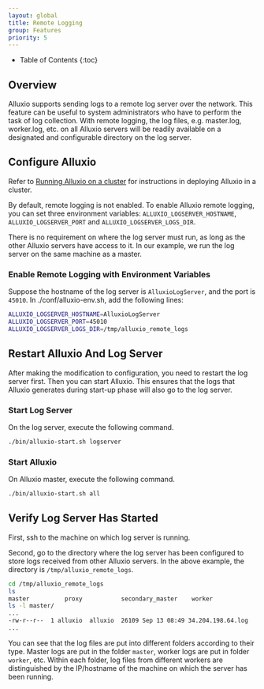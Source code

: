 ```yaml
---
layout: global
title: Remote Logging
group: Features
priority: 5
---
```


* Table of Contents
{:toc}

## Overview
Alluxio supports sending logs to a remote log server over the network. This feature can be useful
to system administrators who have to perform the task of log collection. With remote logging, the
log files, e.g. master.log, worker.log, etc. on all Alluxio servers will be readily available on
a designated and configurable directory on the log server.

## Configure Alluxio
Refer to [Running Alluxio on a cluster](Running-Alluxio-on-a-Cluster.html) for instructions in deploying
Alluxio in a cluster.

By default, remote logging is not enabled. To enable Alluxio remote logging, you can set
three environment variables: `ALLUXIO_LOGSERVER_HOSTNAME`, `ALLUXIO_LOGSERVER_PORT` and `ALLUXIO_LOGSERVER_LOGS_DIR`.

There is no requirement on where
the log server must run, as long as the other Alluxio servers have access to it. In our example, we
run the log server on the same machine as a master.

### Enable Remote Logging with Environment Variables
Suppose the hostname of the log server is `AlluxioLogServer`, and the port is `45010`.
In ./conf/alluxio-env.sh, add the following lines:

```bash
ALLUXIO_LOGSERVER_HOSTNAME=AlluxioLogServer
ALLUXIO_LOGSERVER_PORT=45010
ALLUXIO_LOGSERVER_LOGS_DIR=/tmp/alluxio_remote_logs
```

## Restart Alluxio And Log Server
After making the modification to configuration, you need to restart the log server first. Then you can
start Alluxio. This ensures that the logs that Alluxio generates during start-up phase will also go to
the log server.

### Start Log Server
On the log server, execute the following command.
```bash
./bin/alluxio-start.sh logserver
```

### Start Alluxio
On Alluxio master, execute the following command.
```bash
./bin/alluxio-start.sh all
```

## Verify Log Server Has Started
First, ssh to the machine on which log server is running.

Second, go to the directory where the log server has been configured to store logs received from
other Alluxio servers. In the above example, the directory is `/tmp/alluxio_remote_logs`.

```bash
cd /tmp/alluxio_remote_logs
ls
master          proxy           secondary_master    worker
ls -l master/
...
-rw-r--r--  1 alluxio  alluxio  26109 Sep 13 08:49 34.204.198.64.log
...
```

You can see that the log files are put into different folders according to their type. Master logs are put
in the folder `master`, worker logs are put in folder `worker`, etc. Within each folder, log files from
different workers are distinguished by the IP/hostname of the machine on which the server has been running.
